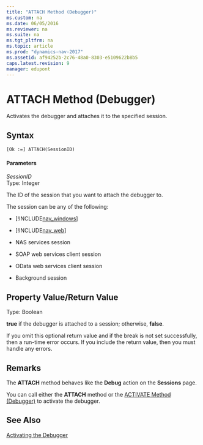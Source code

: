 ```yaml
---
title: "ATTACH Method (Debugger)"
ms.custom: na
ms.date: 06/05/2016
ms.reviewer: na
ms.suite: na
ms.tgt_pltfrm: na
ms.topic: article
ms.prod: "dynamics-nav-2017"
ms.assetid: af94252b-2c76-48a0-8303-e5109622b8b5
caps.latest.revision: 9
manager: edupont
---
```

# ATTACH Method (Debugger)
Activates the debugger and attaches it to the specified session.  
  
## Syntax  
  
```  
[Ok :=] ATTACH(SessionID)   
```  
  
#### Parameters  
 *SessionID*  
 Type: Integer  
  
 The ID of the session that you want to attach the debugger to.  
  
 The session can be any of the following:  
  
-   [!INCLUDE[nav_windows](includes/nav_windows_md.md)]  
  
-   [!INCLUDE[nav_web](includes/nav_web_md.md)]  
  
-   NAS services session  
  
-   SOAP web services client session  
  
-   OData web services client session  
  
-   Background session  
  
## Property Value/Return Value  
 Type: Boolean  
  
 **true** if the debugger is attached to a session; otherwise, **false**.  
  
 If you omit this optional return value and if the break is not set successfully, then a run-time error occurs. If you include the return value, then you must handle any errors.  
  
## Remarks  
 The **ATTACH** method behaves like the **Debug** action on the **Sessions** page.  
  
 You can call either the **ATTACH** method or the [ACTIVATE Method \(Debugger\)](devenv-ACTIVATE-Method-Debugger.md) to activate the debugger.  
  
## See Also  
 [Activating the Debugger](Activating-the-Debugger.md)
